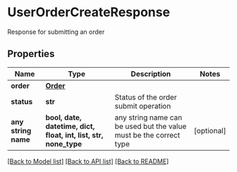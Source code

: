 # UserOrderCreateResponse

Response for submitting an order

## Properties
Name | Type | Description | Notes
------------ | ------------- | ------------- | -------------
**order** | [**Order**](Order.md) |  | 
**status** | **str** | Status of the order submit operation | 
**any string name** | **bool, date, datetime, dict, float, int, list, str, none_type** | any string name can be used but the value must be the correct type | [optional]

[[Back to Model list]](../README.md#documentation-for-models) [[Back to API list]](../README.md#documentation-for-api-endpoints) [[Back to README]](../README.md)


